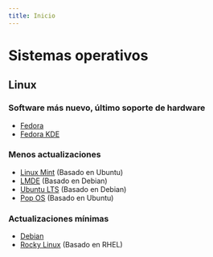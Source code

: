 ```yaml
---
title: Inicio
---
```


# Sistemas operativos

## Linux

### Software más nuevo, último soporte de hardware

- [Fedora](https://fedoraproject.org/workstation/)
- [Fedora KDE](https://fedoraproject.org/spins/kde/)

### Menos actualizaciones

- [Linux Mint](https://linuxmint.com/download.php) (Basado en Ubuntu)
- [LMDE](https://linuxmint.com/download_lmde.php) (Basado en Debian)
- [Ubuntu LTS](https://ubuntu.com/download/desktop) (Basado en Debian)
- [Pop OS](https://pop.system76.com/) (Basado en Ubuntu)

### Actualizaciones mínimas

- [Debian](https://www.debian.org/CD/live/)
- [Rocky Linux](https://rockylinux.org/) (Basado en RHEL)
